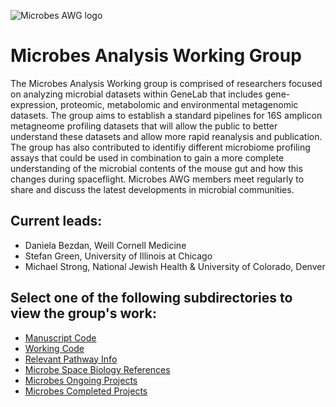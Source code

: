 ![Microbes AWG logo](https://user-images.githubusercontent.com/92759843/142991991-987fec3e-e9cd-4af4-9928-bf43f282bbc7.png)

# Microbes Analysis Working Group

The Microbes Analysis Working group is comprised of researchers focused on analyzing microbial datasets within GeneLab that includes gene-expression, proteomic, metabolomic and environmental metagenomic datasets. The group aims to establish a standard pipelines for 16S amplicon metagneome profiling datasets that will allow the public to better understand these datasets and allow more rapid reanalysis and publication. The group has also contributed to identifiy different microbiome profiling assays that could be used in combination to gain a more complete understanding of the microbial contents of the mouse gut and how this changes during spaceflight. Microbes AWG members meet regularly to share and discuss the latest developments in microbial communities.

## Current leads:
- Daniela Bezdan, Weill Cornell Medicine
- Stefan Green, University of Illinois at Chicago
- Michael Strong, National Jewish Health & University of Colorado, Denver

## Select one of the following subdirectories to view the group's work:
- [Manuscript Code](Manuscript_Code)
- [Working Code](Working_Code)
- [Relevant Pathway Info](Relevant_Pathway_Info)
- [Microbe Space Biology References](Microbe_Space_Biology_References)
- [Microbes Ongoing Projects](https://docs.google.com/document/d/1JoSCf5PjzsBbBiKIs1H9xzpXY3p9_ZKAKUFfiNUBukM/edit#heading=h.95b7h6a5lge5)
- [Microbes Completed Projects](https://docs.google.com/document/d/1h8Xc7LBiGYRj4SGckdnYBsHACU3CMIdHdoJ9kTSnWTs/edit#heading=h.skv70enopj64)


